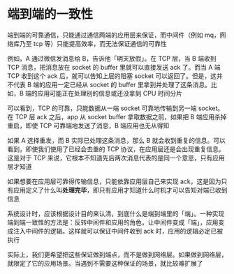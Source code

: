 # 端到端的一致性

端到端的可靠通信，只能通过通信两端的应用层来保证，而中间件（例如 mq，网络库乃至 tcp 等）只能提高效率，而无法保证通信的可靠性

例如，A 通过微信发消息给 B，告诉他「明天放假」。在 TCP 层，当 B 端收到 TCP 消息，把消息放在 socket 的 buffer 里就可以直接发送 ack 了。而当 A 端 TCP 收到这个 ack 后，就可以告知上层的阻塞 socket 可以返回了。但是，这并不代表 B 端的应用一定已经从 socket 的 buffer 里拿到并处理了这条消息。比如，B 端的应用可能正在处理别的信息或还没拿到 CPU 时间分片

可以看到，TCP 的可靠，只能数据从一端 socket 可靠地传输到另一端 socket。在 TCP 层 ack 之后，app 从 socket buffer 拿取数据之前，如果把 B 端应用杀掉重启，即使 TCP 可靠端地发送了消息，B 端应用也无从得知

如果 A 选择重发，而 B 实际已处理这条消息，那么 B 就会收到重复的信息。可以看到，即使我们使用了已经会去重的 TCP 协议，在应用层还是会出现重复信息。这是对于 TCP 来说，它根本不知道先后两次消息代表的是同一个意思，只有应用层才知道

如果想要在应用层可靠得传输信息，只能依靠应用层自己来实现 ack，这是因为只有应用定义了什么叫**处理完毕**，即只有应用才知道什么时机才可以告知对端已收到信息

系统设计时，应该根据设计目的来认清，到底什么是端到端里的「端」。一种实现端到端一致性的方法是：反转中间件和应用的角色，让中间件变成「端」，应用变成注入中间件的逻辑。这样就可以保证中间件收到 ack 时，应用的逻辑必定已被执行

实际上，我们更希望把这些保证做到端点，而不是做到网络层。如果做到网络层，就限定了它的应用场景。当遇到不需要这种保证的场景，就比较难扩展了

